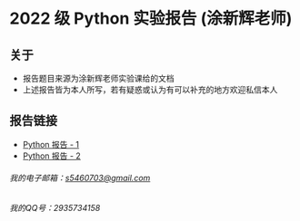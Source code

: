 # 2022 级 Python 实验报告 (涂新辉老师)
## 关于
* 报告题目来源为涂新辉老师实验课给的文档
* 上述报告皆为本人所写，若有疑惑或认为有可以补充的地方欢迎私信本人

## 报告链接
* [Python 报告 - 1](https://blackishgreen33.github.io/CCNU-Python/001.html)  
* [Python 报告 - 2](https://blackishgreen33.github.io/CCNU-Python/002.html)

###### 我的电子邮箱：s5460703@gmail.com
###### 我的QQ号：2935734158
